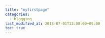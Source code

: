 ```yaml
---
title: "myfirstpage"
categories:
  - blogging
last_modified_at: 2018-07-01T13:00:00+09:00
toc: true
---
```

